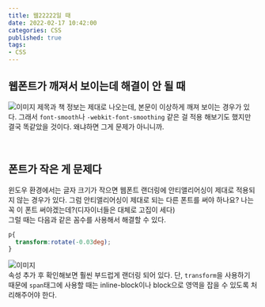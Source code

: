 ```yaml
---
title: 웹22222일 때   
date: 2022-02-17 10:42:00
categories: CSS 
published: true 
tags:
- CSS
---
```


## 웹폰트가 깨져서 보이는데 해결이 안 될 때     
![이미지](https://i.imgur.com/BDTX58j.png)
제목과 책 정보는 제대로 나오는데, 본문이 이상하게 깨져 보이는 경우가 있다. 그래서 `font-smooth`나 `-webkit-font-smoothing` 같은 걸 적용 해보기도 했지만 결국 똑같았을 것이다. 왜냐하면 그게 문제가 아니니까. 

<br/>

## 폰트가 작은 게 문제다  
윈도우 환경에서는 글자 크기가 작으면 웹폰트 랜더링에 안티앨리어싱이 제대로 적용되지 않는 경우가 있다. 그럼 안티앨리어싱이 제대로 되는 다른 폰트를 써야 하나요? 나는 꼭 이 폰트 써야겠는데?(디자이너들은 대체로 고집이 세다)  
그럴 때는 다음과 같은 꼼수를 사용해서 해결할 수 있다. 

```css  
p{ 
  transform:rotate(-0.03deg);  
}
```  
![이미지](https://i.imgur.com/FVstNQA.png)  
속성 추가 후 확인해보면 훨씬 부드럽게 랜더링 되어 있다. 단, `transform`을 사용하기 때문에 `span`태그에 사용할 때는 inline-block이나 block으로 영역을 잡을 수 있도록 처리해주어야 한다. 

